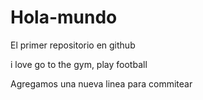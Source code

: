 # Hola-mundo

El primer repositorio en github

i love go to the gym, play football

Agregamos una nueva linea para commitear
